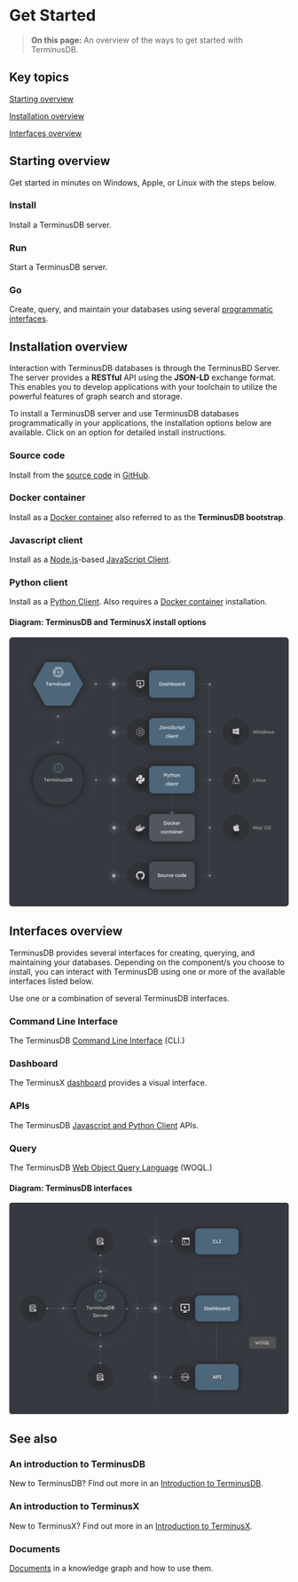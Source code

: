 # Get Started

> **On this page:** An overview of the ways to get started with TerminusDB.

## Key topics

[Starting overview](get-started.md#starting-overview)

[Installation overview](get-started.md#installation-overview)

[Interfaces overview](get-started.md#interfaces-overview)

## Starting overview

Get started in minutes on Windows, Apple, or Linux with the steps below.

### Install

Install a TerminusDB server.

### Run

Start a TerminusDB server.

### Go

Create, query, and maintain your databases using several [programmatic interfaces](get-started.md#interfaces-overview).

## Installation overview

Interaction with TerminusDB databases is through the TerminusBD Server. The server provides a **RESTful** API using the **JSON-LD** exchange format. This enables you to develop applications with your toolchain to utilize the powerful features of graph search and storage.

To install a TerminusDB server and use TerminusDB databases programmatically in your applications, the installation options below are available. Click on an option for detailed install instructions.

### Source code

Install from the [source code](../install/install-from-source-code.md) in [GitHub](https://github.com/terminusdb/terminusdb).

### Docker container

Install as a [Docker container](../install/install-as-docker-container.md) also referred to as the **TerminusDB bootstrap**.

### Javascript client

Install as a [Node.js](https://nodejs.org/en/download/)-based [JavaScript Client](../../terminusx/install/install-javascript-client.md).

### Python client

Install as a [Python Client](../../terminusx/install/install-python-client.md). Also requires a [Docker container](../install/install-as-docker-container.md) installation.

#### Diagram: TerminusDB and TerminusX install options

![](../../../img/diagrams/terminusdb-install-options.png)

## Interfaces overview

TerminusDB provides several interfaces for creating, querying, and maintaining your databases. Depending on the component/s you choose to install, you can interact with TerminusDB using one or more of the available interfaces listed below.

Use one or a combination of several TerminusDB interfaces.

### Command Line Interface

The TerminusDB [Command Line Interface](../../terminusx-db/reference-guides/cli.md) (CLI.)

### Dashboard

The TerminusX [dashboard](https://dashboard.terminusdb.com) provides a visual interface.

### APIs

The TerminusDB [Javascript and Python Client](../../terminusx/quick-start/start-with-client.md) APIs.

### Query

The TerminusDB [Web Object Query Language](../../terminusx-db/explanations/woql.md) (WOQL.)

#### Diagram: TerminusDB interfaces

![](../../../img/diagrams/terminusdb-interfaces.png)

## See also

### An introduction to TerminusDB

New to TerminusDB? Find out more in an [Introduction to TerminusDB](introduction.md).

### An introduction to TerminusX

New to TerminusX? Find out more in an [Introduction to TerminusX](../../terminusx/overview/introduction.md).

### Documents

[Documents](../../terminusx-db/explanations/documents.md) in a knowledge graph and how to use them.
